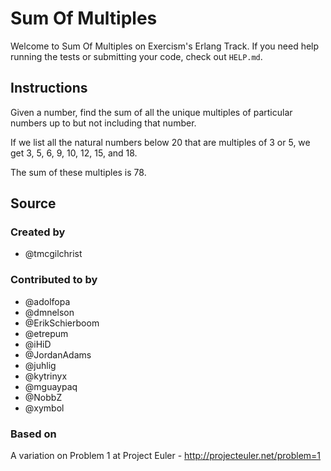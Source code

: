 # Sum Of Multiples

Welcome to Sum Of Multiples on Exercism's Erlang Track.
If you need help running the tests or submitting your code, check out `HELP.md`.

## Instructions

Given a number, find the sum of all the unique multiples of particular numbers up to
but not including that number.

If we list all the natural numbers below 20 that are multiples of 3 or 5,
we get 3, 5, 6, 9, 10, 12, 15, and 18.

The sum of these multiples is 78.

## Source

### Created by

- @tmcgilchrist

### Contributed to by

- @adolfopa
- @dmnelson
- @ErikSchierboom
- @etrepum
- @iHiD
- @JordanAdams
- @juhlig
- @kytrinyx
- @mguaypaq
- @NobbZ
- @xymbol

### Based on

A variation on Problem 1 at Project Euler - http://projecteuler.net/problem=1